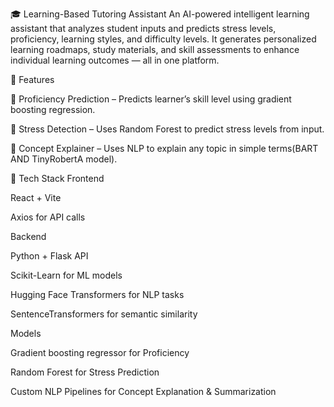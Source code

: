 🎓 Learning-Based Tutoring Assistant
An AI-powered intelligent learning assistant that analyzes student inputs and predicts stress levels, proficiency, learning styles, and difficulty levels. It generates personalized learning roadmaps, study materials, and skill assessments to enhance individual learning outcomes — all in one platform.

🚀 Features

🎯 Proficiency Prediction – Predicts learner’s skill level using gradient boosting  regression.

🧠 Stress Detection – Uses Random Forest to predict stress levels from input.

🔎 Concept Explainer – Uses NLP to explain any topic in simple terms(BART AND TinyRobertA model).


🧰 Tech Stack
Frontend

React + Vite

Axios for API calls

Backend

Python + Flask API

Scikit-Learn for ML models

Hugging Face Transformers for NLP tasks

SentenceTransformers for semantic similarity



Models

Gradient boosting regressor for Proficiency

Random Forest for Stress Prediction

Custom NLP Pipelines for Concept Explanation & Summarization
